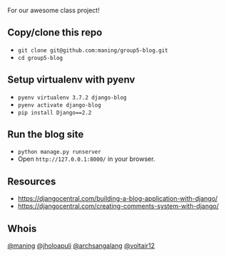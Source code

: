 For our awesome class project!


## Copy/clone this repo

* `git clone git@github.com:maning/group5-blog.git`
* `cd group5-blog`

## Setup virtualenv with pyenv

* `pyenv virtualenv 3.7.2 django-blog`
* `pyenv activate django-blog`
* `pip install Django==2.2`

## Run the blog site
* `python manage.py runserver`
* Open `http://127.0.0.1:8000/` in your browser.

## Resources

* https://djangocentral.com/building-a-blog-application-with-django/
* https://djangocentral.com/creating-comments-system-with-django/

## Whois

[@maning](https://github.com/maning) [@jholoapuli](https://github.com/jholoapuli) [@archsangalang](https://github.com/archsangalang) [@voltair12](https://github.com/voltair12)
